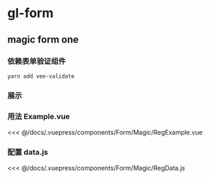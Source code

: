 # gl-form


<!--## base form-->
<!--### 展示-->
<!--<Form-Base-Example></Form-Base-Example>-->

<!--### 用法 Example.vue-->

<!--<<< @/docs/.vuepress/components/Form/Base/Example.vue-->

<!--### 配置 data.js-->

<!--<<< @/docs/.vuepress/components/Form/Base/data.js-->


## magic form one
### 依赖表单验证组件

```
yarn add vee-validate
```

### 展示

<Form-Magic-RegExample></Form-Magic-RegExample>

### 用法 Example.vue

<<< @/docs/.vuepress/components/Form/Magic/RegExample.vue

### 配置 data.js

<<< @/docs/.vuepress/components/Form/Magic/RegData.js

<!--## magic form-->
<!--### 展示-->
<!--<Form-Magic-Example></Form-Magic-Example>-->

<!--### 用法 Example.vue-->

<!--<<< @/docs/.vuepress/components/Form/Magic/Example.vue-->

<!--### 配置 data.js-->

<!--<<< @/docs/.vuepress/components/Form/Magic/data.js-->
